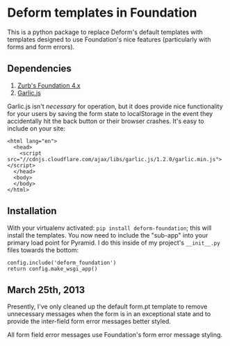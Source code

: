# Deform templates in Foundation

This is a python package to replace Deform's default templates with templates designed to use Foundation's nice features
(particularly with forms and form errors).

## Dependencies

1. [Zurb's Foundation 4.x](http://foundation.zurb.com/)
2. [Garlic.js](http://garlicjs.org/)

Garlic.js isn't *necessary* for operation, but it does provide nice functionality for your users by saving the form
state to localStorage in the event they accidentally hit the back button or their browser crashes. It's easy to include
on your site:

    <html lang="en">
      <head>
        <script src="//cdnjs.cloudflare.com/ajax/libs/garlic.js/1.2.0/garlic.min.js"></script>
      </head>
      <body>
      </body>
    </html>

## Installation

With your virtualenv activated: `pip install deform-foundation`; this will install the templates. You now need to include
the "sub-app" into your primary load point for Pyramid. I do this inside of my project's `__init__.py` files towards the
bottom:

    config.include('deform_foundation')
    return config.make_wsgi_app()

## March 25th, 2013

Presently, I've only cleaned up the default form.pt template to remove unnecessary messages when the form is in an
exceptional state and to provide the inter-field form error messages better styled.

All form field error messages use Foundation's form error message styling.
